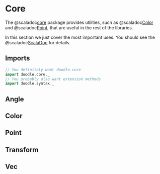 # Core

The @scaladoc[core](doodle.core.index) package provides utilities, such as @scaladoc[Color](doodle.core.Color) and @scaladoc[Point](doodle.core.Point), that are useful in the rest of the libraries.

In this section we just cover the most important uses. You should see the @scaladoc[ScalaDoc](doodel.core.index) for details.

## Imports

```scala mdoc:silent
// You definitely want doodle.core
import doodle.core._
// You probably also want extension methods
import doodle.syntax._
```

## Angle

## Color

## Point

## Transform

## Vec
